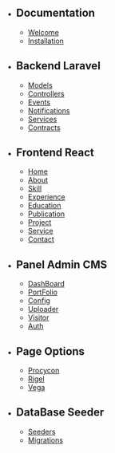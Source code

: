 - ## Documentation
    - [Welcome](/{{route}}/{{version}}/welcome)
    - [Installation](/{{route}}/{{version}}/install)
- ## Backend Laravel
    - [Models](/{{route}}/{{version}}/backend-model)
    - [Controllers](/{{route}}/{{version}}/backend-controller)
    - [Events](/{{route}}/{{version}}/backend-event)
    - [Notifications](/{{route}}/{{version}}/backend-notification)
    - [Services](/{{route}}/{{version}}/backend-service)
    - [Contracts](/{{route}}/{{version}}/backend-contract)
- ## Frontend React
    - [Home](/{{route}}/{{version}}/component-home)
    - [About](/{{route}}/{{version}}/component-about)
    - [Skill](/{{route}}/{{version}}/component-skill)
    - [Experience](/{{route}}/{{version}}/component-experience)
    - [Education](/{{route}}/{{version}}/component-education)
    - [Publication](/{{route}}/{{version}}/component-publication)
    - [Project](/{{route}}/{{version}}/component-project)
    - [Service](/{{route}}/{{version}}/component-service)
    - [Contact](/{{route}}/{{version}}/component-contact)
- ## Panel Admin CMS
    - [DashBoard](/{{route}}/{{version}}/component-dashboard)
    - [PortFolio](/{{route}}/{{version}}/component-portfolio)
    - [Config](/{{route}}/{{version}}/component-config)
    - [Uploader](/{{route}}/{{version}}/component-uploader)
    - [Visitor](/{{route}}/{{version}}/component-visitor)
    - [Auth](/{{route}}/{{version}}/component-auth)
- ## Page Options
    - [Procycon](/{{route}}/{{version}}/page-procycon)
    - [Rigel](/{{route}}/{{version}}/page-rigel)
    - [Vega](/{{route}}/{{version}}/page-vega)
- ## DataBase Seeder
    - [Seeders](/{{route}}/{{version}}/database-seeder)
    - [Migrations](/{{route}}/{{version}}/database-migration)